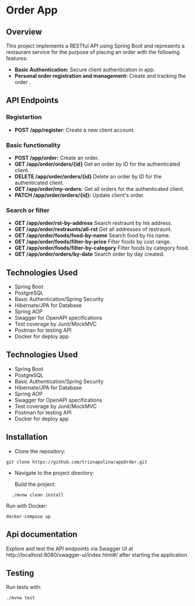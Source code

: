 # Order App 

## Overview

This project implements a RESTful API using Spring Boot and represents a restaurant service for the purpose of placing an order with the following features:

- **Basic Authentication:** Secure client authentication in app.
- **Personal order registration and management:** Create and tracking the order .

## API Endpoints

### Registartion

- **POST /app/register:** Create a new client account.

### Basic functionality

- **POST /app/order:** Create an order.
- **GET /app/order/orders/{id}** Get an order by ID for the authenticated client.
- **DELETE /app/order/orders/{id}** Delete an order by ID for the authenticated client.
- **GET /app/order/my-orders:** Get all orders for the authenticated client.
- **PATCH /app/order/orders/{id}:** Update client's order.

### Search or filter

- **GET /app/order/rst-by-address** Search restraunt by his address.
- **GET /app/order/restraunts/all-rst** Get all addresses of restraunt.
- **GET /app/order/foods/food-by-name** Search food by his name.
- **GET /app/order/foods/filter-by-price** Filter foods by cost range.
- **GET /app/order/foods/filter-by-category** Filter foods by category food.
- **GET /app/order/orders/by-date** Search order by day created.

## Technologies Used

- Spring Boot
- PostgreSQL
- Basic Authentication/Spring Security
- Hibernate/JPA for Database
- Spring AOP
- Swagger for OpenAPI specifications
- Test coverage by Junit/MockMVC
- Postman for testing API
- Docker for deploy app

## Technologies Used

- Spring Boot
- PostgreSQL
- Basic Authentication/Spring Security
- Hibernate/JPA for Database
- Spring AOP
- Swagger for OpenAPI specifications
- Test coverage by Junit/MockMVC
- Postman for testing API
- Docker for deploy app

## Installation
- Clone the repository: 
```
git clone https://github.com/triznapolina/appOrder.git
```

- Navigate to the project directory: 

  Build the project:
```
  ./mvnw clean install
```

  Run with Docker: 
```
docker-compose up
```

## Api documentation
Explore and test the API endpoints via Swagger UI at http://localhost:8080/swagger-ui/index.html#/ after starting the application.

## Testing
Run tests with: 
```
./mvnw test
```

